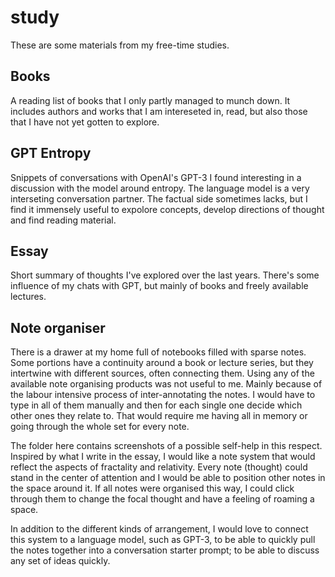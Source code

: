 # study

These are some materials from my free-time studies.

## Books

A reading list of books that I only partly managed to munch down. It includes authors and works that I am intereseted in, read, but also those that I have not yet gotten to explore.

## GPT Entropy

Snippets of conversations with OpenAI's GPT-3 I found interesting in a discussion with the model around entropy. The language model is a very interseting conversation partner. The factual side sometimes lacks, but I find it immensely useful to expolore concepts, develop directions of thought and find reading material.

## Essay

Short summary of thoughts I've explored over the last years. There's some influence of my chats with GPT, but mainly of books and freely available lectures.

## Note organiser

There is a drawer at my home full of notebooks filled with sparse notes. Some portions have a continuity around a book or lecture series, but they intertwine with different sources, often connecting them. Using any of the available note organising products was not useful to me. Mainly because of the labour intensive process of inter-annotating the notes. I would have to type in all of them manually and then for each single one decide which other ones they relate to. That would require me having all in memory or going through the whole set for every note.

The folder here contains screenshots of a possible self-help in this respect. Inspired by what I write in the essay, I would like a note system that would reflect the aspects of fractality and relativity. Every note (thought) could stand in the center of attention and I would be able to position other notes in the space around it. If all notes were organised this way, I could click through them to change the focal thought and have a feeling of roaming a space.

In addition to the different kinds of arrangement, I would love to connect this system to a language model, such as GPT-3, to be able to quickly pull the notes together into a conversation starter prompt; to be able to discuss any set of ideas quickly.

